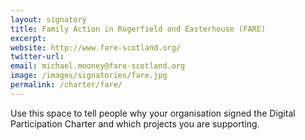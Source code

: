 ```yaml
---
layout: signatory
title: Family Action in Rogerfield and Easterhouse (FARE)
excerpt: 
website: http://www.fare-scotland.org/
twitter-url: 
email: michael.mooney@fare-scotland.org
image: /images/signatories/fare.jpg
permalink: /charter/fare/
---
```


Use this space to tell people why your organisation signed the Digital Participation Charter and which projects you are supporting.
